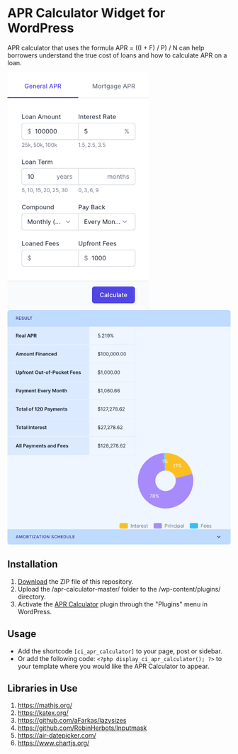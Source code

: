 # APR Calculator Widget for WordPress

APR calculator that uses the formula APR = ((I + F) / P) / N can help borrowers understand the true cost of loans and how to calculate APR on a loan.

![APR Calculator Input Form](/assets/images/screenshot-1.png "APR Calculator Input Form")
![APR Calculator Calculation Results](/assets/images/screenshot-2.png "APR Calculator Calculation Results")

## Installation

1. [Download](https://github.com/pub-calculator-io/age-calculator/archive/refs/heads/master.zip) the ZIP file of this repository.
2. Upload the /apr-calculator-master/ folder to the /wp-content/plugins/ directory.
3. Activate the [APR Calculator](https://www.calculator.io/apr-calculator/ "APR Calculator Homepage") plugin through the "Plugins" menu in WordPress.

## Usage
* Add the shortcode `[ci_apr_calculator]` to your page, post or sidebar.
* Or add the following code: `<?php display_ci_apr_calculator(); ?>` to your template where you would like the APR Calculator to appear.

## Libraries in Use
1. https://mathjs.org/
2. https://katex.org/
3. https://github.com/aFarkas/lazysizes
4. https://github.com/RobinHerbots/Inputmask
5. https://air-datepicker.com/
6. https://www.chartjs.org/
